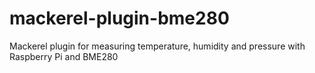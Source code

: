 # mackerel-plugin-bme280
Mackerel plugin for measuring temperature, humidity and pressure with Raspberry Pi and BME280
